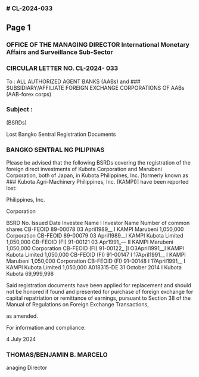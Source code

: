 ### # CL-2024-033

## Page 1

### OFFICE OF THE MANAGING DIRECTOR International Monetary Affairs and Surveillance Sub-Sector

### CIRCULAR LETTER NO. CL-2024- 033

To : ALL AUTHORIZED AGENT BANKS (AABs) and ### SUBSIDIARY/AFFILIATE FOREIGN EXCHANGE CORPORATIONS OF AABs (AAB-forex corps)

### Subject :

(BSRDs)

Lost Bangko Sentral Registration Documents

### BANGKO SENTRAL NG PILIPINAS

Please be advised that the following BSRDs covering the registration of the foreign direct investments of Kubota Corporation and Marubeni Corporation, both of Japan, in Kubota Philippines, Inc. [formerly known as ### Kubota Agri-Machinery Philippines, Inc. (KAMPI)] have been reported lost:

Philippines, Inc.

Corporation

BSRD No. Issued Date Investee Name I Investor Name Number of common shares CB-FEOID 89-00078 03 April1989__ I KAMPI Marubeni 1,050,000 Corporation CB-FEOID 89-00079 03 April1989__I KAMPI Kubota Limited 1,050,000 CB-FEOID (Fl) 91-00121 03 Apr1991_— II KAMPI Marubeni 1,050,000 Corporation CB-FEOID (Fl) 91-00122_ [I O3April1991__I KAMPI Kubota Limited 1,050,000 CB-FEOID (FI) 91-00147 I 17April1991__ I KAMPI Marubeni 1,050,000 Corporation CB-FEOID (Fl) 91-00148 I 17April1991__ I KAMPI Kubota Limited 1,050,000 A018315-DE 31 October 2014 I Kubota Kubota 69,999,998

Said registration documents have been applied for replacement and should not be honored if found and presented for purchase of foreign exchange for capital repatriation or remittance of earnings, pursuant to Section 38 of the Manual of Regulations on Foreign Exchange Transactions,

as amended.

For information and compliance.

4 July 2024

### THOMAS/BENJAMIN B. MARCELO

anaging Director

